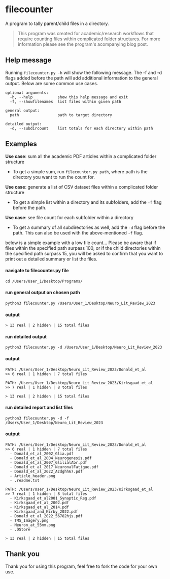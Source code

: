 # filecounter
A program to tally parent/child files in a directory.

>This program was created for academic/research workflows that require counting files within complicated folder structures. For more information please see the program's acompanying blog post.

## Help message
Running `filecounter.py -h` will show the following message. The -f and -d flags added before the path will add additional information to the general output. Below are some common use cases.

```
optional arguments:
  -h, --help           show this help message and exit
  -f, --showfilenames  list files within given path

general output:
  path                 path to target directory

detailed output:
  -d, --subdircount    list totals for each directory within path
```

## Examples

**Use case**: sum all the academic PDF articles within a complicated folder structure
- To get a simple sum, run `filecounter.py path`, where path is the directory you want to run the count for. 

**Use case**: generate a list of CSV dataset files within a complicated folder structure 
- To get a simple list within a directory and its subfolders, add the `-f` flag before the path.

**Use case**: see file count for each subfolder within a directory 
- To get a summary of all subdirectories as well, add the `-d` flag before the path. This can also be used with the above-mentioned `-f` flag.

below is a simple example with a low file count... Please be aware that if files within the specified path surpass 100, or if the child directories within the specified path surpass 15, you will be asked to confirm that you want to print out a detailed summary or list the files.


#### navigate to filecounter.py file
`cd /Users/User_1/Desktop/Programs/`

#### run general output on chosen path
`python3 filecounter.py /Users/User_1/Desktop/Neuro_Lit_Review_2023`

#### output
`> 13 real | 2 hidden | 15 total files`

#### run detailed output
`python3 filecounter.py -d /Users/User_1/Desktop/Neuro_Lit_Review_2023`

#### output
```
PATH: /Users/User_1/Desktop/Neuro_Lit_Review_2023/Donald_et_al
>> 6 real | 1 hidden | 7 total files

PATH: /Users/User_1/Desktop/Neuro_Lit_Review_2023/Kirksgaad_et_al
>> 7 real | 1 hidden | 8 total files

> 13 real | 2 hidden | 15 total files
```
#### run detailed report and list files
`python3 filecounter.py -d -f /Users/User_1/Desktop/Neuro_Lit_Review_2023`

#### output
```
PATH: /Users/User_1/Desktop/Neuro_Lit_Review_2023/Donald_et_al
>> 6 real | 1 hidden | 7 total files
  - Donald_et_al_2002_Glia.pdf
  - Donald_et_al_2004_Neurogenesis.pdf
  - Donald_et_al_2007_GlilialAbr.pdf
  - Donald_et_al_2017_NeuronalFatigue.pdf
  - Donald_et_al_2022_Azdghh67.pdf
  - Article_header.png
  - .readme.txt
  
PATH: /Users/User_1/Desktop/Neuro_Lit_Review_2023/Kirksgaad_et_al
>> 7 real | 1 hidden | 8 total files
  - Kirksgaad_et_al2001_Synaptic_Reg.pdf
  - Kirksgaad_et_al_2002.pdf
  - Kirksgaad_et_al_2014.pdf
  - Kirksgaad_and_Kirby_2022.pdf
  - Donald_et_al_2022_56782hjs.pdf
  - TMS_Imagery.png
  - Neuron_at_55mm.png
  - .DStore
  
> 13 real | 2 hidden | 15 total files
```

## Thank you
Thank you for using this program, feel free to fork the code for your own use. 
